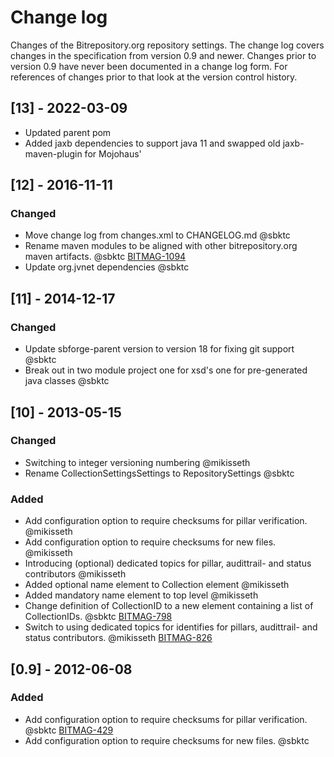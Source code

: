 # Change log
Changes of the Bitrepository.org repository settings. 
The change log covers changes in the specification from version 0.9 and newer. 
Changes prior to version 0.9 have never been documented in a change log form. For references of changes prior to that look at the version control history.

## [13] - 2022-03-09
- Updated parent pom
- Added jaxb dependencies to support java 11 and swapped old jaxb-maven-plugin for Mojohaus'

## [12] - 2016-11-11
### Changed
- Move change log from changes.xml to CHANGELOG.md @sbktc
- Rename maven modules to be aligned with other bitrepository.org maven artifacts. @sbktc [BITMAG-1094](https://sbforge.org/jira/browse/BITMAG-1094)
- Update org.jvnet dependencies @sbktc

## [11] - 2014-12-17
### Changed
- Update sbforge-parent version to version 18 for fixing git support @sbktc
- Break out in two module project one for xsd's one for pre-generated java classes @sbktc

## [10] - 2013-05-15
### Changed
- Switching to integer versioning numbering @mikisseth
- Rename CollectionSettingsSettings to RepositorySettings @sbktc

### Added
- Add configuration option to require checksums for pillar verification. @mikisseth
- Add configuration option to require checksums for new files. @mikisseth
- Introducing (optional) dedicated topics for pillar, audittrail- and status contributors @mikisseth
- Added optional name element to Collection element @mikisseth
- Added mandatory name element to top level @mikisseth
- Change definition of CollectionID to a new element containing a list of CollectionIDs. @sbktc [BITMAG-798](https://sbforge.org/jira/browse/BITMAG-798)
- Switch to using dedicated topics for identifies for pillars, audittrail- and status contributors. @mikisseth [BITMAG-826](https://sbforge.org/jira/browse/BITMAG-826)

## [0.9] - 2012-06-08
### Added
- Add configuration option to require checksums for pillar verification. @sbktc [BITMAG-429](https://sbforge.org/jira/browse/BITMAG-429)
- Add configuration option to require checksums for new files. @sbktc

